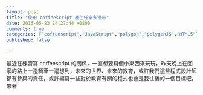 ```yaml
---
layout: post
title: "使用 coffeescript 產生任意多邊形"
date: 2016-05-23 14:27:44 +0800
comments: true
categories: ["coffeescript","JavaScript","polygon","polygenJS","HTML5"]
published: false

---
```


最近在練習寫 coffeescript 的關係，一直想要寫個小東西來玩玩，昨天晚上在回家的路上一邊騎車一邊想到，未來的世界、未來的教育，或許我們這些程式設計師都有參與的責任，或許編寫一些對於教育有關的程式也會是我往後的一個目標吧。帶著

